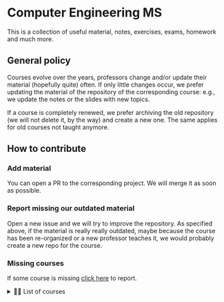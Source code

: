 # Computer Engineering MS

This is a collection of useful material, notes, exercises, exams, homework and much more.

## General policy

Courses evolve over the years, professors change and/or update their material (hopefully quite) often.
If only little changes occur, we prefer updating the material of the repository of the corresponding course: e.g., we update the notes or the slides with new topics.

If a course is completely renewed, we prefer archiving the old repository (we will not delete it, by the way) and create a new one.
The same applies for old courses not taught anymore.

## How to contribute

### Add material

You can open a PR to the corresponding project.
We will merge it as soon as possible.

### Report missing our outdated material

Open a new issue and we will try to improve the repository.
As specified above, if the material is really really outdated, maybe because the course has been re-organized or a new professor teaches it, we would probably create a new repo for the course.

### Missing courses

If some course is missing [click here](https://github.com/compengms/readme/issues/new) to report.

<details>
<summary>✍🏻 List of courses</summary>
- [Advanced Operating Systems and Virtualization](https://github.com/compengms/advanced-operating-systems-virtualization)
- [Algorithm Design](https://github.com/compengms/algorithm-design)
- [Computer and Network Security](https://github.com/compengms/computer-network-security)
- [Data Management](https://github.com/compengms/data-management)
- [Distributed Systems](https://github.com/compengms/distributed-systems)
- [Capacity Planning](https://github.com/compengms/capacity-planning)
- [Cryptography](https://github.com/compengms/cryptography)
- [Formal Methods](https://github.com/compengms/formal-methods)
- [Human Computer Interaction](https://github.com/compengms/human-computer-interaction)
- [Interactive Graphics](https://github.com/compengms/interactive-graphics)
- [Machine Learning](https://github.com/compengms/machine-learning)
- [Mobile Applications and Cloud Computing](https://github.com/compengms/mobile-applications-cloud-computing)
- [Network Infrastructures](https://github.com/compengms/network-infrastructures)
- [Practical Network Defense](https://github.com/compengms/practical-network-defense)
- [Secure Computation](https://github.com/compengms/secure-computation)
- [Security Governance](https://github.com/compengms/security-governance)
- [Software Engineering](https://github.com/compengms/software-engineering)
- [Visual Analytics](https://github.com/compengms/visual-analytics)
- [Web Information Retrieval](https://github.com/compengms/web-information-retrieval)
- [Web Security and Privacy](https://github.com/compengms/web-security-privacy)
</details>